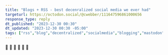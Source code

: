 ```yaml
---
title: "Blogs + RSS - best decenralized social media we ever had"
targeturl: https://octodon.social/@cwebber/111647596861000656
response_type: reply
dt_published: "2023-12-30 00:30"
dt_updated: "2023-12-30 00:30 -05:00"
tags: ["rss","blog","decentralized","socialmedia","blogging","mastodon","fediverse","indieweb","atom","feed"]
---
```


:100: :100: :100: :100: :100: :100:
